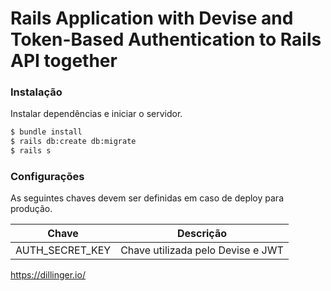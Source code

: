 # Rails Application with Devise and Token-Based Authentication to Rails API together

### Instalação

Instalar dependências e iniciar o servidor.

```sh
$ bundle install
$ rails db:create db:migrate
$ rails s
```

### Configurações

As seguintes chaves devem ser definidas em caso de deploy para produção.

| Chave | Descrição |
| ------ | ------ |
| AUTH_SECRET_KEY | Chave utilizada pelo Devise e JWT |



https://dillinger.io/